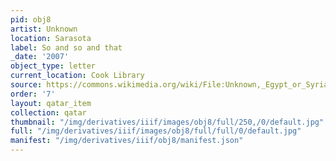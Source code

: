 ```yaml
---
pid: obj8
artist: Unknown
location: Sarasota
label: So and so and that
_date: '2007'
object_type: letter
current_location: Cook Library
source: https://commons.wikimedia.org/wiki/File:Unknown,_Egypt_or_Syria,_14th_Century_-_Sulwan_Al-Muta%27a_-_Google_Art_Project.jpg
order: '7'
layout: qatar_item
collection: qatar
thumbnail: "/img/derivatives/iiif/images/obj8/full/250,/0/default.jpg"
full: "/img/derivatives/iiif/images/obj8/full/full/0/default.jpg"
manifest: "/img/derivatives/iiif/obj8/manifest.json"
---
```

